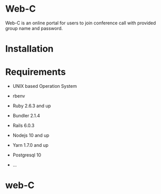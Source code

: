 # Web-C
 Web-C is an online portal for users to join conference call with provided group name and password.

# Installation

# Requirements

* UNIX based Operation System
* rbenv
* Ruby 2.6.3 and up
* Bundler 2.1.4
* Rails 6.0.3 
* Nodejs 10 and up
* Yarn 1.7.0 and up
* Postgresql 10

* ...
# web-C
